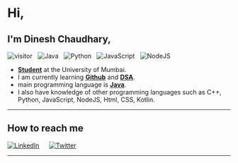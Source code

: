 # Hi,
## I'm Dinesh Chaudhary,

![visitor](https://visitor-badge.laobi.icu/badge?page_id=DineshPC") 
&nbsp; ![Java](https://badges.aleen42.com/src/java.svg)
&nbsp; ![Python](https://badges.aleen42.com/src/python_dfc.svg)
&nbsp; ![JavaScript](https://badges.aleen42.com/src/javascript_dfc.svg)
&nbsp; ![NodeJS](https://badges.aleen42.com/src/node_dfc.svg)

- **<ins>Student</ins>** at the University of Mumbai.
- I am currently learning **<ins>Github</ins>** and **<ins>DSA</ins>**.
- main programming language is **<ins>Java</ins>**.
- I also have knowledge of other programming languages such as C++, Python, JavaScript, NodeJS, Html, CSS, Kotlin. 

--------

## How to reach me

<a href="https://www.linkedin.com/in/dinesh-chaudhary-a932a9245">![LinkedIn](https://img.shields.io/badge/LinkedIn-0077B5?style=for-the-badge&logo=linkedin&logoColor=white)</a>
&emsp;
<a href="https://twitter.com/DineshCh2003">![Twitter](https://img.shields.io/badge/Twitter-ffffff?style=for-the-badge&logo=twitter&logoColor=blue)</a>
- ---

